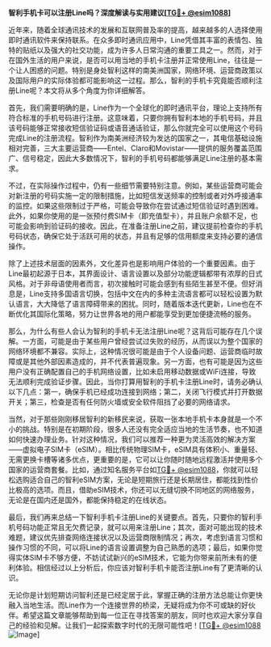 **智利手机卡可以注册Line吗？深度解读与实用建议[[TG💪+ @esim1088](https://t.me/s/esim1088)]**

近年来，随着全球通讯技术的发展和互联网普及率的提高，越来越多的人选择使用即时通讯软件来保持联系。在众多即时通讯应用中，Line凭借其丰富的表情包、独特的贴纸以及强大的社交功能，成为许多人日常沟通的重要工具之一。然而，对于在国外生活的用户来说，是否可以用当地的手机卡注册并正常使用Line，往往是一个让人困惑的问题。特别是身处智利这样的南美洲国家，网络环境、运营商政策以及国际用户的实际体验都可能影响这一过程。那么，智利的手机卡究竟能否顺利注册Line呢？本文将从多个角度为你详细解答。

首先，我们需要明确的是，Line作为一个全球化的即时通讯平台，理论上支持所有符合标准的手机号码进行注册。这意味着，只要你拥有智利本地的手机号码，并且该号码能够正常接收短信验证码或语音通话验证，那么你就完全可以使用这个号码完成Line的注册流程。智利作为南美洲经济较为发达的国家之一，其电信基础设施相对完善，三大主要运营商——Entel、Claro和Movistar——提供的服务覆盖范围广、信号稳定，因此大多数情况下，智利的手机号码都能够满足Line注册的基本需求。

不过，在实际操作过程中，仍有一些细节需要特别注意。例如，某些运营商可能会对新注册的号码实施一定的限制措施，比如短信发送频率的控制或者对外呼接通率的监控。如果这些限制过于严格，可能会导致你在尝试通过短信验证时遇到困难。此外，如果你使用的是一张预付费SIM卡（即充值型卡），并且账户余额不足，也可能会影响到验证码的接收。因此，在准备注册Line之前，建议提前检查你的手机号码状态，确保它处于活跃可用的状态，并且有足够的信用额度来支持必要的通信操作。

除了上述技术层面的因素外，文化差异也是影响用户体验的一个重要因素。由于Line最初起源于日本，其界面设计、语言设置以及部分功能逻辑都带有浓厚的日式风格。对于非母语使用者而言，初次接触时可能会感到有些陌生甚至不便。但好消息是，Line支持多国语言切换，包括中文在内的多种主流语言都可以轻松设置为默认语言，大大降低了语言障碍带来的困扰。同时，随着版本迭代更新，Line也在不断优化其国际化策略，努力让世界各地的用户都能享受到更加便捷流畅的服务。

那么，为什么有些人会认为智利的手机卡无法注册Line呢？这背后可能存在几个误解。一方面，可能是由于某些用户曾经尝试过失败的经历，从而误以为整个国家的网络环境都不兼容。实际上，这种情况很可能是由于个人设备问题、运营商临时故障或是其他外部因素造成的，并不代表普遍现象。另一方面，也有可能是因为这些用户没有正确配置自己的手机网络设置，比如未启用移动数据或WiFi连接，导致无法顺利完成验证步骤。因此，当你打算用智利的手机卡注册Line时，请务必确认以下几点：第一，确保手机已经成功连接到网络；第二，关闭飞行模式并打开数据开关；第三，检查是否有任何防火墙或安全软件阻挡了必要的网络请求。

当然，对于那些刚刚移居智利的新移民来说，获取一张本地手机卡本身就是一个不小的挑战。特别是在初期阶段，很多人还没有完全适应当地的生活节奏，也不知道如何快速办理业务。针对这种情况，我们可以推荐一种更为灵活高效的解决方案——虚拟电子SIM卡（eSIM）。相比传统物理SIM卡，eSIM具有体积小、重量轻、无需更换卡槽等诸多优点，更重要的是，它可以让你随时随地远程激活并使用多个国家的运营商套餐。比如，通过知名服务平台如[TG💪+ @esim1088](https://t.me/s/esim1088)，你就可以轻松选购适合自己的智利eSIM方案，无论是短期旅行还是长期居住，都能找到性价比极高的选项。而且，借助eSIM技术，你还可以无缝切换不同地区的网络服务，无论是在国内还是国外，都能保持稳定的在线状态。

最后，我们再来总结一下智利手机卡注册Line的关键要点。首先，只要你的智利手机号码功能正常且无欠费记录，就可以用来注册Line；其次，面对可能出现的技术难题，建议优先排查网络连接状况以及运营商限制情况；再次，考虑到语言习惯和操作习惯的不同，可以将Line的语言设置调整为自己熟悉的选项；最后，如果你觉得实体SIM卡不够方便，不妨试试新兴的eSIM技术，它能为你带来前所未有的便利体验。相信经过以上分析后，你应该对智利手机卡能否注册Line有了更清晰的认识。

无论你是计划短期访问智利还是已经定居于此，掌握正确的注册方法总能让你更快融入当地生活。而Line作为一个连接世界的桥梁，无疑将成为你不可或缺的好伙伴。希望这篇文章能够帮助到每一位正在寻找答案的朋友，同时也欢迎大家分享自己的经验和见解。让我们一起探索数字时代的无限可能性吧！[[TG💪+ @esim1088](https://t.me/s/esim1088) ![Image](https://i.postimg.cc/4NQfJmqS/Snipaste-2025-05-13-00-14-12.png)]